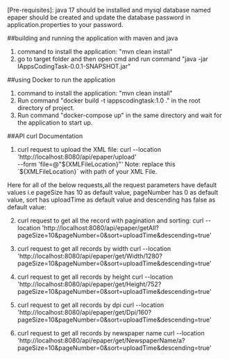 [Pre-requisites]: java 17 should be installed and mysql database named epaper should be created and update the database password in application.properties to your password.

##building and running the application with maven and java
1. command to install the application: "mvn clean install"
2. go to target folder and then open cmd and run command "java -jar IAppsCodingTask-0.0.1-SNAPSHOT.jar"

##using Docker to run the application
1. command to install the application: "mvn clean install"
2. Run command "docker build -t iappscodingtask:1.0 ." in the root directory of project.
3. Run command "docker-compose up" in the same directory and wait for the application to start up.


##API curl Documentation
1) curl request to upload the XML file:
curl --location 'http://localhost:8080/api/epaper/upload' \
--form 'file=@"${XMLFileLocation}"'
Note: replace this `${XMLFileLocation}` with path of your XML File.

Here for all of the below requests,all the request parameters have default values i.e pageSize has 10 as default value, pageNumber has 0 as default value, sort has uploadTime as default value and descending has false as default value:

2) curl request to get all the record with pagination and sorting: 
curl --location 'http://localhost:8080/api/epaper/getAll?pageSize=10&pageNumber=0&sort=uploadTime&descending=true'

3) curl request to get all records by width
curl --location 'http://localhost:8080/api/epaper/get/Width/1280?pageSize=10&pageNumber=0&sort=uploadTime&descending=true'

4) curl request to get all records by height
curl --location 'http://localhost:8080/api/epaper/get/Height/752?pageSize=10&pageNumber=0&sort=uploadTime&descending=true'

5) curl request to get all records by dpi
curl --location 'http://localhost:8080/api/epaper/get/Dpi/160?pageSize=10&pageNumber=0&sort=uploadTime&descending=true'

6) curl request to get all records by newspaper name
curl --location 'http://localhost:8080/api/epaper/get/NewspaperName/a?pageSize=10&pageNumber=0&sort=uploadTime&descending=true'